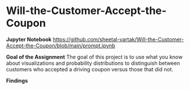 # Will-the-Customer-Accept-the-Coupon

**Jupyter Notebook** https://github.com/sheetal-vartak/Will-the-Customer-Accept-the-Coupon/blob/main/prompt.ipynb

**Goal of the Assignment**
The goal of this project is to use what you know about visualizations and probability distributions to distinguish between customers who accepted a driving coupon versus those that did not.

**Findings**
